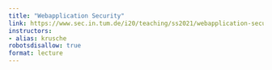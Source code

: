 ```yaml
---
title: "Webapplication Security"
link: https://www.sec.in.tum.de/i20/teaching/ss2021/webapplication-security
instructors:
- alias: krusche
robotsdisallow: true
format: lecture
---
```

